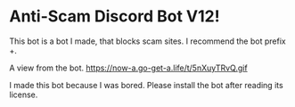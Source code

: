 # Anti-Scam Discord Bot V12!

This bot is a bot I made, that blocks scam sites. I recommend the bot prefix +.

A view from the bot.
https://now-a.go-get-a.life/t/5nXuyTRvQ.gif

I made this bot because I was bored. Please install the bot after reading its license.

